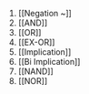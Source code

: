 
1. [[Negation ~]]
2. [[AND]]
3. [[OR]]
4. [[EX-OR]]
5. [[Implication]]
6. [[Bi Implication]]
7. [[NAND]]
8. [[NOR]]